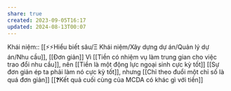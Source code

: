 ```yaml
---
share: true
created: 2023-09-05T16:17
updated: 2024-08-13T00:07
---
```

Khái niệm:: [[⚡⚡Hiểu biết sâu/Ξ Khái niệm/Xây dựng dự án/Quản lý dự án/Nhu cầu]], [[Đơn giản]]
Vì [[Tiền có nhiệm vụ làm trung gian cho việc trao đổi nhu cầu]], nên [[Tiền là một động lực ngoại sinh cực kỳ tốt]]
[[Sự đơn giản ép ta phải làm nó cực kỳ tốt]], nhưng [[Chỉ theo đuổi một chỉ số là quá đơn giản]]
[[❓Kết quả cuối cùng của MCDA có khác gì với tiền]]

